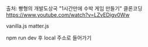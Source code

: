출처: 빵형의 개발도상국 "1시간만에 수박 게임 만들기" 클론코딩 
https://www.youtube.com/watch?v=LZvEDigv0Ww

vanilla.js 
matter.js

npm run dev 후
local 주소로 들어가기